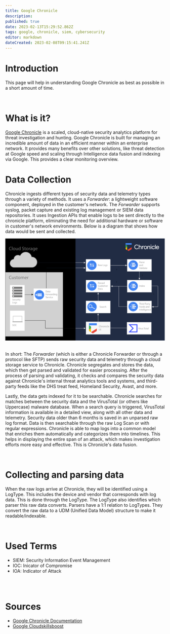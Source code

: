 ```yaml
---
title: Google Chronicle
description: 
published: true
date: 2023-02-13T15:29:52.862Z
tags: google, chronicle, siem, cybersecurity
editor: markdown
dateCreated: 2023-02-08T09:15:41.241Z
---
```


# Introduction
This page will help in understanding Google Chronicle as best as possible in a short amount of time.

<br>

# What is it?
[Google Chronicle](https://chronicle.security/) is a scaled, cloud-native security analytics platform for threat investigation and hunting. Google Chronicle is built for managing an incredible amount of data in an efficient manner within an enterprise network. 
It provides many benefits over other solutions, like threat detection at Google speed and scaling through Intelligence data fusion and indexing via Google. This provides a clear monitoring overview. 


# Data Collection
Chronicle ingests different types of security data and telemetry types through a variety of methods. It uses a *Forwarder*: a lightweight software component, deployed in the customer's network. The *Forwarder* supports syslog, packet capture and existing log management or SIEM data repositories. It uses Ingestion APIs that enable logs to be sent directly to the chronicle platform, eliminating the need for additional hardware or software in customer's network environments. Below is a diagram that shows how data would be sent and collected.
<br>

<img src="/cs5/chronicle/chronicle-data-flow.png" width="800"/>

<br>
<br>

In short: The *Forwarder* (which is either a Chronicle Forwarder or through a protocol like SFTP) sends raw security data and telemetry through a cloud storage service to Chronicle. 
Chronicle segregates and stores the data, which then get parsed and validated for easier processing. After the process of parsing and validating, it checks and compares the security data against Chronicle's internal threat analytics tools and systems, and third-party feeds like the DHS treat feed, Homeland Security, Avast, and more.

Lastly, the data gets indexed for it to be searchable. Chronicle searches for matches between the security data and the VirusTotal (or others like Uppercase) malware database. When a search query is triggered, VirusTotal information is available in a detailed view, along with all other data and telemetry. Security data older than 6 months is saved in an unparsed raw log format. Data is then searchable through the raw Log Scan or with regular expressions.
Chronicle is able to map logs into a common model that enriches them automatically and categorizes them into timelines. This helps in displaying the entire span of an attack, which makes investigation efforts more easy and effective. This is Chronicle's data fusion.



<br>

# Collecting and parsing data
When the raw logs arrive at Chronicle, they will be identified using a LogType. This includes the device and vendor that corresponds with log data. This is done through the LogType. The LogType also identifies which parser this raw data converts. Parsers have a 1:1 relation to LogTypes. They convert the raw data to a UDM (Unified Data Model) structure to make it readable/indexable.



<br>

# Used Terms
- SIEM: Security Information Event Management
- IOC: Inicator of Compromise
- IOA: Indicator of Attack


<br>
<br>

# Sources

- [Google Chronicle Documentation](https://cloud.google.com/chronicle/docs/overview)
- [Google Cloudskillsboost](https://www.cloudskillsboost.google/)